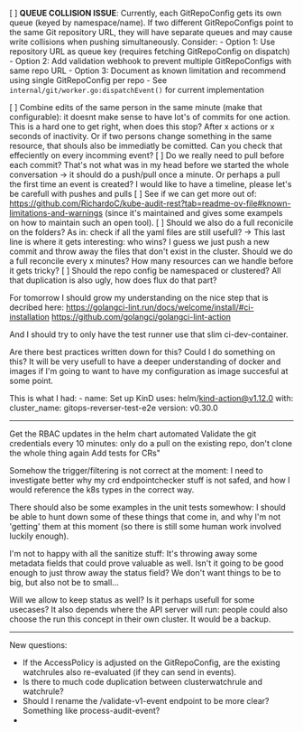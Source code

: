 [ ] **QUEUE COLLISION ISSUE**: Currently, each GitRepoConfig gets its own queue (keyed by namespace/name). If two different GitRepoConfigs point to the same Git repository URL, they will have separate queues and may cause write collisions when pushing simultaneously. Consider:
    - Option 1: Use repository URL as queue key (requires fetching GitRepoConfig on dispatch)
    - Option 2: Add validation webhook to prevent multiple GitRepoConfigs with same repo URL
    - Option 3: Document as known limitation and recommend using single GitRepoConfig per repo
    - See `internal/git/worker.go:dispatchEvent()` for current implementation

[ ] Combine edits of the same person in the same minute (make that configurable): it doesnt make sense to have lot's of commits for one action. This is a hard one to get right, when does this stop? After x actions or x seconds of inactivity. Or if two persons change something in the same resource, that shouls also be immediatly be comitted. Can you check that effeciently on every incomming event?
[ ] Do we really need to pull before each commit? That's not what was in my head before we started the whole conversation -> it should do a push/pull once a minute. Or perhaps a pull the first time an event is created? I would like to have a timeline, please let's be carefull with pushes and pulls
[ ] See if we can get more out of: https://github.com/RichardoC/kube-audit-rest?tab=readme-ov-file#known-limitations-and-warnings (since it's maintained and gives some exampels on how to maintain such an open tool).
[ ] Should we also do a full reconicile on the folders? As in: check if all the yaml files are still usefull?
    -> This last line is where it gets interesting: who wins? I guess we just push a new commit and throw away the files that don't exist in the cluster. Should we do a full reconcile every x minutes? How many resources can we handle before it gets tricky?
[ ] Should the repo config be namespaced or clustered? All that duplication is also ugly, how does flux do that part?



For tomorrow I should grow my understanding on the nice step that is decribed here: 
https://golangci-lint.run/docs/welcome/install/#ci-installation
https://github.com/golangci/golangci-lint-action

And I should try to only have the test runner use that slim ci-dev-container.

Are there best practices written down for this? Could I do something on this? It will be very usefull to have a deeper understanding of docker and images if I'm going to want to have my configuration as image succesful at some point.


This is what I had:
      - name: Set up KinD
        uses: helm/kind-action@v1.12.0
        with:
          cluster_name: gitops-reverser-test-e2e
          version: v0.30.0

---

Get the RBAC updates in the helm chart automated
Validate the git credentials every 10 minutes: only do a pull on the existing repo, don't clone the whole thing again
Add tests for CRs"

Somehow the trigger/filtering is not correct at the moment: I need to investigate better why my crd endpointchecker stuff is not safed, and how I would reference the k8s types in the correct way.

There should also be some examples in the unit tests somewhow: I should be able to hunt down some of these things that come in, and why I'm not 'getting' them at this moment (so there is still some human work involved luckily enough).

I'm not to happy with all the sanitize stuff: It's throwing away some metadata fields that could prove valuable as well. Isn't it going to be good enough to just throw away the status field? We don't want things to be to big, but also not be to small...

Will we allow to keep status as well? Is it perhaps usefull for some usecases? It also depends where the API server will run: people could also choose the run this concept in their own cluster. It would be a backup.


---

New questions:

* If the AccessPolicy is adjusted on the GitRepoConfig, are the existing watchrules also re-evaluated (if they can send in events).
* Is there to much code duplication between clusterwatchrule and watchrule?
* Should I rename the /validate-v1-event endpoint to be more clear? Something like process-audit-event?
* 
